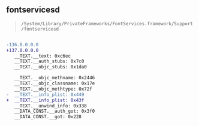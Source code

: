 ## fontservicesd

> `/System/Library/PrivateFrameworks/FontServices.framework/Support/fontservicesd`

```diff

-136.0.0.0.0
+137.0.0.0.0
   __TEXT.__text: 0xc6ec
   __TEXT.__auth_stubs: 0x7c0
   __TEXT.__objc_stubs: 0x1da0

   __TEXT.__objc_methname: 0x2446
   __TEXT.__objc_classname: 0x17e
   __TEXT.__objc_methtype: 0x72f
-  __TEXT.__info_plist: 0x449
+  __TEXT.__info_plist: 0x43f
   __TEXT.__unwind_info: 0x338
   __DATA_CONST.__auth_got: 0x3f0
   __DATA_CONST.__got: 0x228

```
